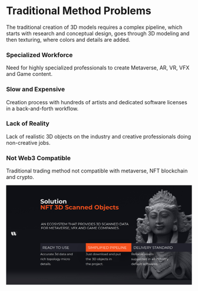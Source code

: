 # Traditional Method Problems

The traditional creation of 3D models requires a complex pipeline, which starts with research and conceptual design, goes through 3D modeling and then texturing, where colors and details are added.

### Specialized Workforce

Need for highly specialized professionals to create Metaverse, AR, VR, VFX and Game content.

### Slow and Expensive

Creation process with hundreds of artists and dedicated software licenses in a back-and-forth workflow.

### Lack of Reality

Lack of realistic 3D objects on the industry and creative professionals doing non-creative jobs.

### Not Web3 Compatible

Traditional trading method not compatible with metaverse, NFT blockchain and crypto.

![](../.gitbook/assets/wireshape-3d-platform.jpg)
